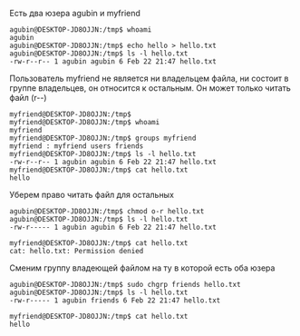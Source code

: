 
Есть два юзера agubin и myfriend

```linux
agubin@DESKTOP-JD8OJJN:/tmp$ whoami
agubin
agubin@DESKTOP-JD8OJJN:/tmp$ echo hello > hello.txt
agubin@DESKTOP-JD8OJJN:/tmp$ ls -l hello.txt
-rw-r--r-- 1 agubin agubin 6 Feb 22 21:47 hello.txt
```
Пользователь myfriend не является ни владельцем файла, ни состоит в группе владельцев, он относится к остальным. Он может только читать файл (r--)
```linux
myfriend@DESKTOP-JD8OJJN:/tmp$
myfriend@DESKTOP-JD8OJJN:/tmp$ whoami
myfriend
myfriend@DESKTOP-JD8OJJN:/tmp$ groups myfriend
myfriend : myfriend users friends
myfriend@DESKTOP-JD8OJJN:/tmp$ ls -l hello.txt
-rw-r--r-- 1 agubin agubin 6 Feb 22 21:47 hello.txt
myfriend@DESKTOP-JD8OJJN:/tmp$ cat hello.txt
hello
```

Уберем право читать файл для остальных
```linux
agubin@DESKTOP-JD8OJJN:/tmp$ chmod o-r hello.txt
agubin@DESKTOP-JD8OJJN:/tmp$ ls -l hello.txt
-rw-r----- 1 agubin agubin 6 Feb 22 21:47 hello.txt
```
```linux
myfriend@DESKTOP-JD8OJJN:/tmp$ cat hello.txt
cat: hello.txt: Permission denied
```
Сменим группу владеющей файлом на ту в которой есть оба юзера
```linux
agubin@DESKTOP-JD8OJJN:/tmp$ sudo chgrp friends hello.txt
agubin@DESKTOP-JD8OJJN:/tmp$ ls -l hello.txt
-rw-r----- 1 agubin friends 6 Feb 22 21:47 hello.txt
```
```linux
myfriend@DESKTOP-JD8OJJN:/tmp$ cat hello.txt
hello
```
